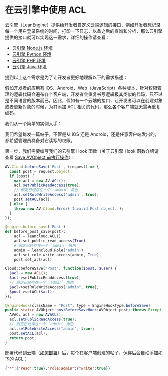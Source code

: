 # 在云引擎中使用 ACL

云引擎（LeanEngine）提供给开发者自定义云端逻辑的接口，例如开发者想记录每一个用户登录系统的时间，打印一下日志，以备之后的查询和分析，那么云引擎提供的接口就可以实现这一需求，详细的操作请查看：

* [云引擎 Node.js 环境](leanengine_cloudfunction_guide-node.html)
* [云引擎 Python 环境](leanengine_cloudfunction_guide-python.html)
* [云引擎 PHP 环境](leanengine_cloudfunction_guide-php.html)
* [云引擎 Java 环境](leanengine_cloudfunction_guide-java.html)

提到以上这个需求是为了让开发者更好地理解以下的需求描述：

假如开发者的应用有 iOS、Android、Web（JavaScript）各种版本，针对权限管理的逻辑代码会遍布各个客户端，开发者会重复书写逻辑极其类似的代码，只不过是不同语言的版本而已。因此，假如有一个云端的接口，让开发者可以在创建对象或者更新对象的时候，为其添加 ACL 相关的代码，那么各个客户端就无需再重复编码。

我们从一个简单的实例入手：

我们希望每发一篇帖子，不管是从 iOS 还是 Android，还是任意客户端发出的，都希望管理员具备对它读写的权限。

第一步，我们需要编写我们的云引擎 Hook 函数（关于云引擎 Hook 函数介绍请查看 [Save AVObject 前执行操作](leanengine_cloudfunction_guide-node.html#beforeSave)）：

```js
AV.Cloud.beforeSave('Post', (request) => {
  const post = request.object;
  if (post) {
    var acl = new AV.ACL();
    acl.setPublicReadAccess(true);
    // 假定已经存在一个 `admin` 角色
    acl.setRoleWriteAccess('admin', true);
    post.setACL(acl);
  } else {
    throw new AV.Cloud.Error('Invalid Post object.');
  }
});
```
```python
@engine.before_save('Post')
def before_post_save(post):
    acl = leancloud.ACL()
    acl.set_public_read_access(True)
    # 假定已经存在一个 `admin` 角色
    admin = leancloud.Role('admin')
    acl.set_role_write_access(admin, True)
    post.set_acl(acl)
```
```php
Cloud::beforeSave("Post", function($post, $user) {
  $acl = new ACL();
  $acl->setPublicReadAccess(true);
  // 假定已经存在一个 `admin` 角色
  $acl->setRoleWriteAccess("admin", true);
  $post->setACL($acl);
});
```
```java
@EngineHook(className = "Post", type = EngineHookType.beforeSave)
public static AVObject postBeforeSaveHook(AVObject post) throws Exception {
  AVACL acl = new AVACL();
  acl.setPublicReadAccess(true);
  // 假定已经存在一个 `admin` 角色
  acl.setRoleWriteAccess("admin", true);
  post.setACL(acl);
  return post;
}
```

部署代码到云端（[如何部署](leanengine_webhosting_guide-node.html#部署与发布)）后，每个在客户端创建的帖子，保存后会自动添加如下的 ACL：

```json
{"*":{"read":true},"role:admin":{"write":true}}
```
